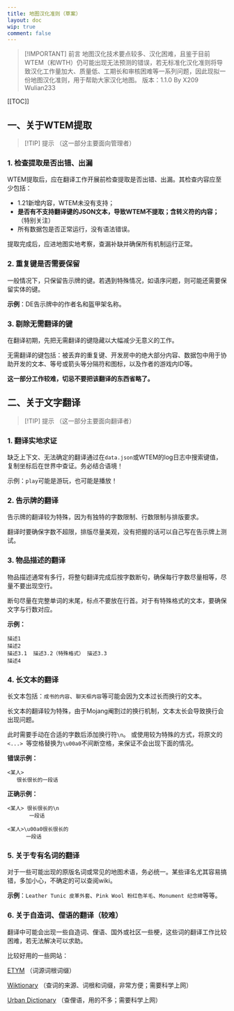 ```yaml
---
title: 地图汉化准则（草案）
layout: doc
wip: true
comment: false
---
```


> [!IMPORTANT] 前言
> 地图汉化技术要点较多、汉化困难，且鉴于目前WTEM（和WTH）仍可能出现无法预测的错误，若无标准化汉化准则将导致汉化工作量加大、质量低、工期长和审核困难等一系列问题，因此现拟一份地图汉化准则，用于帮助大家汉化地图。
> 版本：1.1.0 By X209 Wulian233

[[TOC]]

## 一、关于WTEM提取
> [!TIP] 提示
> （这一部分主要面向管理者）

### 1. 检查提取是否出错、出漏

WTEM提取后，应在翻译工作开展前检查提取是否出错、出漏。其检查内容应至少包括：
- 1.21新增内容，WTEM未没有支持；
- **是否有不支持翻译键的JSON文本，导致WTEM不提取；含转义符的内容；** （特别关注）
- 所有数据包是否正常运行，没有语法错误。

提取完成后，应进地图实地考察，查漏补缺并确保所有机制运行正常。

### 2. 重复键是否需要保留

一般情况下，只保留告示牌的键。若遇到特殊情况，如语序问题，则可能还需要保留实体的键。

**示例**：DE告示牌中的作者名和盔甲架名称。

### 3. 剔除无需翻译的键

在翻译初期，先把无需翻译的键隐藏以大幅减少无意义的工作。

无需翻译的键包括：被丢弃的重复键、开发房中的绝大部分内容、数据包中用于协助开发的文本、等号或箭头等分隔符和图标，以及作者的游戏内ID等。

**这一部分工作较难，切忌不要把该翻译的东西省略了。**

## 二、关于文字翻译

> [!TIP] 提示
> （这一部分主要面向翻译者）

### 1. 翻译实地求证

缺乏上下文、无法确定的翻译通过在`data.json`或WTEM的log日志中搜索键值，复制坐标后在世界中查证。务必结合语境！

示例：`play`可能是游玩，也可能是播放！

### 2. 告示牌的翻译

告示牌的翻译较为特殊，因为有独特的字数限制、行数限制与排版要求。

翻译时要确保字数不超限，排版尽量美观，没有把握的话可以自己写在告示牌上测试。

### 3. 物品描述的翻译

物品描述通常有多行，将整句翻译完成后按字数断句，确保每行字数尽量相等，尽量不要出现空行。

断句尽量在完整单词的末尾，标点不要放在行首。对于有特殊格式的文本，要确保文字与行数对应。

**示例：**

```
描述1
描述2
描述3.1  描述3.2（特殊格式） 描述3.3
描述4
```

### 4. 长文本的翻译

长文本包括：`成书的内容`、`聊天框内容`等可能会因为文本过长而换行的文本。

长文本的翻译较为特殊，由于Mojang阉割过的换行机制，文本太长会导致换行会出现问题。

此时需要手动在合适的字数后添加换行符`\n`。
或使用较为特殊的方式，将原文的`<...> `等空格替换为`\u00a0`不间断空格，来保证不会出现下面的情况。

**错误示例：**
```
<某人> 
   很长很长的一段话
```

**正确示例：**
```
<某人> 很长很长的\n
       一段话
```
```
<某人>\u00a0很长很长的
      一段话
```

### 5. 关于专有名词的翻译

对于一些可能出现的原版名词或常见的地图术语，务必统一。某些译名尤其容易搞错，多加小心，不确定的可以查阅wiki。

**示例**：`Leather Tunic 皮革外套`、`Pink Wool 粉红色羊毛`、`Monument 纪念碑`等等。

### 6. 关于自造词、俚语的翻译（较难）

翻译中可能会出现一些自造词、俚语、国外或社区一些梗，这些词的翻译工作比较困难，若无法解决可以求助。

比较好用的一些网站：

[ETYM](https://www.etymonline.com/cn) （词源词根词缀）

[Wiktionary](https://zh.wiktionary.org/wiki/Wiktionary:%E9%A6%96%E9%A1%B5) （查词的来源、词根和词缀，非常方便；需要科学上网）

[Urban Dictionary](https://www.urbandictionary.com/) （查俚语，用的不多；需要科学上网）
